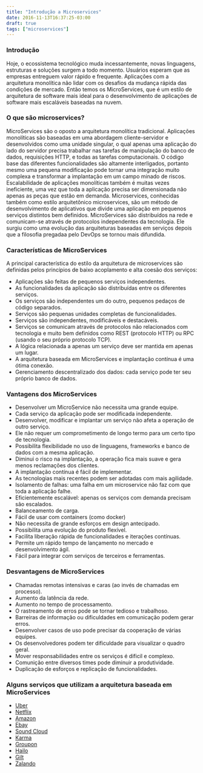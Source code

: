```yaml
---
title: "Introdução a Microservices"
date: 2016-11-13T16:37:25-03:00
draft: true
tags: ["microservices"]
---
```


### Introdução

Hoje, o ecossistema tecnológico muda incessantemente, novas linguagens, estruturas e soluções surgem a todo momento. Usuários esperam que as empresas entreguem valor rápido e frequente. Aplicações com a arquitetura monolítica não lidar com os desafios da mudança rápida das condições de mercado. Então temos os MicroServices, que é um estilo de arquitetura de software mais ideal para o desenvolvimento de aplicações de software mais escaláveis baseadas na nuvem.

### O que são microservices?

MicroServices são o oposto a arquitetura monolítica tradicional. Aplicações monolíticas são baseadas em uma abordagem cliente-servidor e desenvolvidos como uma unidade singular, o qual apenas uma aplicação do lado do servidor precisa trabalhar nas tarefas de manipulação do banco de dados, requisições HTTP, e todas as tarefas computacionais. O código base das diferentes funcionalidades são altamente interligados, portanto mesmo uma pequena modificação pode tornar uma integração muito complexa e transformar a implantação em um campo minado de riscos. Escalabilidade de aplicações monolíticas também é muitas vezes ineficiente, uma vez que toda a aplicação precisa ser dimensionada não apenas as peças que estão em demanda.
Microservices, conhecidas também como estilo arquitetônico microservices, são um método de desenvolvimento de aplicativos que divide uma aplicação em pequenos serviços distintos bem definidos. MicroServices são distribuídos na rede e comunicam-se através de protocolos independentes da tecnologia. Ele surgiu como uma evolução das arquiteturas baseadas em serviços depois que a filosofia pregadaa pelo DevOps se tornou mais difundida.

### Características de MicroServices

A principal característica do estilo da arquitetura de microservices são definidas pelos princípios de baixo acoplamento e alta coesão dos serviços:
- Aplicações são feitas de pequenos serviços independentes.
- As funcionalidades da aplicação são distribuídas entre os diferentes serviços.
- Os serviços são independentes um do outro, pequenos pedaços de código separados.
- Serviços são pequenas unidades completas de funcionalidades.
- Serviços são independentes, modificáveis e destacáveis.
- Serviços se comunicam através de protocolos não relacionados com tecnologia e muito bem definidos como REST (protocolo HTTP) ou RPC (usando o seu próprio protocolo TCP).
- A lógica relacionada a apenas um serviço deve ser mantida em apenas um lugar.
- A arquitetura baseada em MicroServices e implantação contínua é uma ótima conexão.
- Gerenciamento descentralizado dos dados: cada serviço pode ter seu próprio banco de dados.

### Vantagens dos MicroServices
- Desenvolver um MicroService não necessita uma grande equipe.
- Cada serviço da aplicação pode ser modificada independente.
- Desenvolver, modificar e implantar um serviço não afeta a operação de outro serviço.
- Ele não requer um comprometimento de longo termo para um certo tipo de tecnologia.
- Possibilita flexibilidade no uso de linguagens, frameworks e banco de dados com a mesma aplicação.
- Diminui o risco na implantação, a operação fica mais suave e gera menos reclamações dos clientes.
- A implantação contínua é fácil de implementar.
- As tecnologias mais recentes podem ser adotadas com mais agilidade.
- Isolamento de falhas: uma falha em um microservice não faz com que toda a aplicação falhe.
- Eficientemente escalável: apenas os serviços com demanda precisam são escalados.
- Balanceamento de carga.
- Fácil de usar com containers (como docker)
- Não necessita de grande esforços em design antecipado.
- Possibilita uma evolução do produto flexível.
- Facilita liberação rápida de funcionalidades e iterações contínuas.
- Permite um rápido tempo de lançamento no mercado e desenvolvimento ágil.
- Fácil para integrar com serviços de terceiros e ferramentas.

### Desvantagens de MicroServices
- Chamadas remotas intensivas e caras (ao invés de chamadas em processo).
- Aumento da latência da rede.
- Aumento no tempo de processamento.
- O rastreamento de erros pode se tornar tedioso e trabalhoso.
- Barreiras de informação ou dificuldades em comunicação podem gerar erros.
- Desenvolver casos de uso pode precisar da cooperação de várias equipes.
- Os desenvolvedores podem ter dificuldade para visualizar o quadro geral.
- Mover responsabilidades entre os serviços é dificil e complexo.
- Comunição entre diversos times pode diminuir a produtividade.
- Duplicação de esforços e replicação de funcionalidades.

### Alguns serviços que utilizam a arquitetura baseada em MicroServices

- [Uber](https://eng.uber.com/soa/)
- [Netflix](http://techblog.netflix.com/)
- [Amazon](http://highscalability.com/amazon-architecture)
- [Ebay](http://www.addsimplicity.com/downloads/eBaySDForum2006-11-29.pdf)
- [Sound Cloud](https://developers.soundcloud.com/blog/building-products-at-soundcloud-part-2-breaking-the-monolith)
- [Karma](https://blog.karmawifi.com/how-we-build-microservices-at-karma-71497a89bfb4#.cj0nag556)
- [Groupon](https://engineering.groupon.com/2013/misc/i-tier-dismantling-the-monoliths/)
- [Hailo](https://sudo.hailoapp.com/services/2015/03/09/journey-into-a-microservice-world-part-1/)
- [Gilt](https://qconnewyork.com/ny2015/ny2015/presentation/microservices-and-art-taming-dependency-hell-monster.html)
- [Zalando](https://www.infoq.com/news/2016/02/Monolith-Microservices-Zalando)
